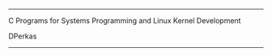 ************************************



C Programs for Systems Programming 
and Linux Kernel Development


DPerkas



*************************************

